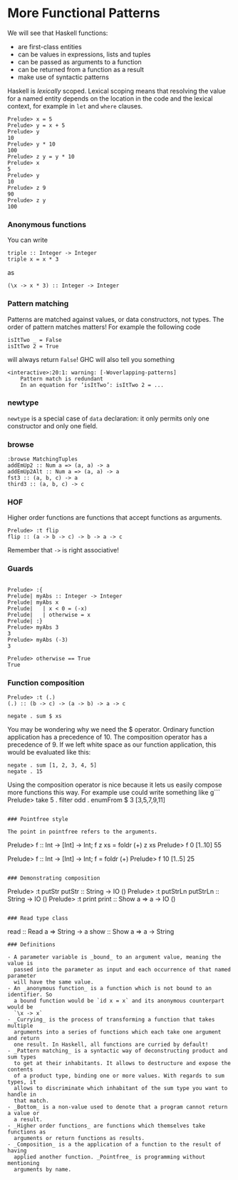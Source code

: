 # More Functional Patterns

We will see that Haskell functions:

- are first-class entities
- can be values in expressions, lists and tuples
- can be passed as arguments to a function
- can be returned from a function as a result
- make use of syntactic patterns

Haskell is _lexically_ scoped. Lexical scoping means that resolving the value
for a named entity depends on the location in the code and the lexical context,
for example in `let` and `where` clauses.

```
Prelude> x = 5
Prelude> y = x + 5
Prelude> y
10
Prelude> y * 10
100
Prelude> z y = y * 10
Prelude> x
5
Prelude> y
10
Prelude> z 9
90
Prelude> z y
100
```

### Anonymous functions

You can write

```
triple :: Integer -> Integer
triple x = x * 3
```

as

```
(\x -> x * 3) :: Integer -> Integer
```

### Pattern matching

Patterns are matched against values, or data constructors, not types. The order
of pattern matches matters! For example the following code

```
isItTwo _ = False
isItTwo 2 = True
```

will always return `False`! GHC will also tell you something

```
<interactive>:20:1: warning: [-Woverlapping-patterns]
    Pattern match is redundant
    In an equation for ‘isItTwo’: isItTwo 2 = ...
```

### newtype

`newtype` is a special case of `data` declaration: it only permits only one
constructor and only one field.

### browse

```
:browse MatchingTuples
addEmUp2 :: Num a => (a, a) -> a
addEmUp2Alt :: Num a => (a, a) -> a
fst3 :: (a, b, c) -> a
third3 :: (a, b, c) -> c
```

### HOF

Higher order functions are functions that accept functions as arguments.

```
Prelude> :t flip
flip :: (a -> b -> c) -> b -> a -> c
```

Remember that `->` is right associative!

### Guards

```

Prelude> :{
Prelude| myAbs :: Integer -> Integer
Prelude| myAbs x
Prelude|   | x < 0 = (-x)
Prelude|   | otherwise = x
Prelude| :}
Prelude> myAbs 3
3
Prelude> myAbs (-3)
3
```

```
Prelude> otherwise == True
True
```

### Function composition

```
Prelude> :t (.)
(.) :: (b -> c) -> (a -> b) -> a -> c
```

```
negate . sum $ xs
```

You may be wondering why we need the $ operator. Ordinary function application
has a precedence of 10. The composition operator has a precedence of 9. If we
left white space as our function application, this would be evaluated like this:

```
negate . sum [1, 2, 3, 4, 5]
negate . 15
```

Using the composition operator is nice because it lets us easily compose more
functions this way. For example use could write something like
g```
Prelude> take 5 . filter odd . enumFrom $ 3
[3,5,7,9,11]
```

### Pointfree style

The point in pointfree refers to the arguments.

```
Prelude> f :: Int -> [Int] -> Int; f z xs = foldr (+) z xs
Prelude> f 0 [1..10]
55

Prelude> f :: Int -> [Int] -> Int; f = foldr (+)
Prelude> f 10 [1..5]
25
```

### Demonstrating composition

```
Prelude> :t putStr
putStr :: String -> IO ()
Prelude> :t putStrLn
putStrLn :: String -> IO ()
Prelude> :t print
print :: Show a => a -> IO ()
```

### Read type class

```
read :: Read a => String -> a
show :: Show a => a -> String
```
### Definitions

- A parameter variable is _bound_ to an argument value, meaning the value is
  passed into the parameter as input and each occurrence of that named parameter
  will have the same value.
- An _anonymous function_ is a function which is not bound to an identifier. So
  a bound function would be `id x = x` and its anonymous counterpart would be
  `\x -> x`
- _Currying_ is the process of transforming a function that takes multiple
  arguments into a series of functions which each take one argument and return
  one result. In Haskell, all functions are curried by default!
- _Pattern matching_ is a syntactic way of deconstructing product and sum types
  to get at their inhabitants. It allows to destructure and expose the contents
  of a product type, binding one or more values. With regards to sum types, it
  allows to discriminate which inhabitant of the sum type you want to handle in
  that match.
- _Bottom_ is a non-value used to denote that a program cannot return a value or
  a result.
- _Higher order functions_ are functions which themselves take functions as
  arguments or return functions as results.
- _Composition_ is a the application of a function to the result of having
  applied another function. _Pointfree_ is programming without mentioning
  arguments by name.
